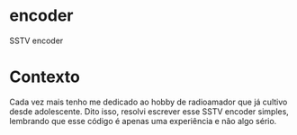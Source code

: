 # encoder
SSTV encoder

# Contexto
Cada vez mais tenho me dedicado ao hobby de radioamador que já cultivo desde adolescente. Dito isso, resolvi escrever esse SSTV encoder simples, lembrando que esse código é apenas uma experiência e não algo sério.
